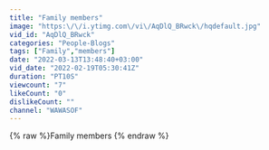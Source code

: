 ```yaml
---
title: "Family members"
image: "https:\/\/i.ytimg.com\/vi\/AqDlQ_BRwck\/hqdefault.jpg"
vid_id: "AqDlQ_BRwck"
categories: "People-Blogs"
tags: ["Family","members"]
date: "2022-03-13T13:48:40+03:00"
vid_date: "2022-02-19T05:30:41Z"
duration: "PT10S"
viewcount: "7"
likeCount: "0"
dislikeCount: ""
channel: "WAWASOF"
---
```

{% raw %}Family members {% endraw %}
